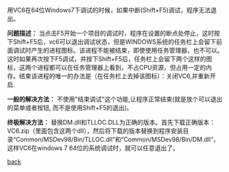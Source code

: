 用VC6在64位Windows7下调试的时候，如果中断(Shift+F5)调试，程序无法退出。

**问题描述：**
当点击F5开始一个项目的调试时，程序在设置的断点处停止，这时按下Shift+F5后，vc6可以退出调试状态，但是WINDOWS系统的任务栏上会留下前面调试时产生的进程图标。该进程不能被结束，即使使用任务管理器，也不可以。这时如果再次按下F5调试，并按下Shift+F5后，任务栏上会留下两个这样的图标，这两个进程都可以在任务管理器上看到，不占CPU资源，但占用一定的内存。结束该进程的唯一的办法是（在任务栏上去掉该图标）：关闭VC6,并重新开启.

**一般的解决方法：**
不使用"结束调试"这个功能,让程序正常结束(就是放个可以退出的菜单或者按钮, 而不是使用Shift+F5的退出)。

**终极解决方法：**
替换DM.dll和TLLOC.DLL为正确的版本。首先下载正确版本：VC6.zip（里面包含这两个dll），然后将下载的版本替换到程序安装目录“Common/MSDev98/Bin/TLLOC.dll”和“Common/MSDev98/Bin/DM.dll”，这样VC6在windows 7 64位的系统调试时，就可以任意退出了。

[back](../../index.md)
